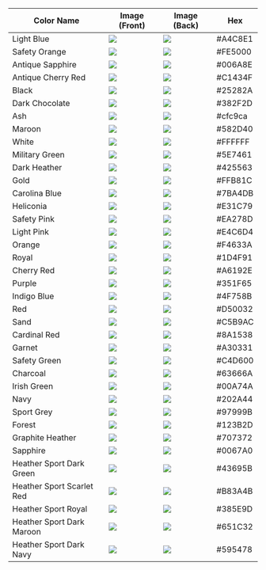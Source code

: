 | Color Name | Image (Front) | Image (Back) | Hex |
|------------|---------------|--------------|-----|
| Light Blue | ![](./gildan_18500/Light_Blue_front.jpg) | ![](./gildan_18500/Light_Blue_back.jpg) | #A4C8E1 |
| Safety Orange | ![](./gildan_18500/Safety_Orange_front.jpg) | ![](./gildan_18500/Safety_Orange_back.jpg) | #FE5000 |
| Antique Sapphire | ![](./gildan_18500/Antique_Sapphire_front.jpg) | ![](./gildan_18500/Antique_Sapphire_back.jpg) | #006A8E |
| Antique Cherry Red | ![](./gildan_18500/Antique_Cherry_Red_front.jpg) | ![](./gildan_18500/Antique_Cherry_Red_back.jpg) | #C1434F |
| Black | ![](./gildan_18500/Black_front.jpg) | ![](./gildan_18500/Black_back.jpg) | #25282A |
| Dark Chocolate | ![](./gildan_18500/Dark_Chocolate_front.jpg) | ![](./gildan_18500/Dark_Chocolate_back.jpg) | #382F2D |
| Ash | ![](./gildan_18500/Ash_front.jpg) | ![](./gildan_18500/Ash_back.jpg) | #cfc9ca |
| Maroon | ![](./gildan_18500/Maroon_front.jpg) | ![](./gildan_18500/Maroon_back.jpg) | #582D40 |
| White | ![](./gildan_18500/White_front.jpg) | ![](./gildan_18500/White_back.jpg) | #FFFFFF |
| Military Green | ![](./gildan_18500/Military_Green_front.jpg) | ![](./gildan_18500/Military_Green_back.jpg) | #5E7461 |
| Dark Heather | ![](./gildan_18500/Dark_Heather_front.jpg) | ![](./gildan_18500/Dark_Heather_back.jpg) | #425563 |
| Gold | ![](./gildan_18500/Gold_front.jpg) | ![](./gildan_18500/Gold_back.jpg) | #FFB81C |
| Carolina Blue | ![](./gildan_18500/Carolina_Blue_front.jpg) | ![](./gildan_18500/Carolina_Blue_back.jpg) | #7BA4DB |
| Heliconia | ![](./gildan_18500/Heliconia_front.jpg) | ![](./gildan_18500/Heliconia_back.jpg) | #E31C79 |
| Safety Pink | ![](./gildan_18500/Safety_Pink_front.jpg) | ![](./gildan_18500/Safety_Pink_back.jpg) | #EA278D |
| Light Pink | ![](./gildan_18500/Light_Pink_front.jpg) | ![](./gildan_18500/Light_Pink_back.jpg) | #E4C6D4 |
| Orange | ![](./gildan_18500/Orange_front.jpg) | ![](./gildan_18500/Orange_back.jpg) | #F4633A |
| Royal | ![](./gildan_18500/Royal_front.jpg) | ![](./gildan_18500/Royal_back.jpg) | #1D4F91 |
| Cherry Red | ![](./gildan_18500/Cherry_Red_front.jpg) | ![](./gildan_18500/Cherry_Red_back.jpg) | #A6192E |
| Purple | ![](./gildan_18500/Purple_front.jpg) | ![](./gildan_18500/Purple_back.jpg) | #351F65 |
| Indigo Blue | ![](./gildan_18500/Indigo_Blue_front.jpg) | ![](./gildan_18500/Indigo_Blue_back.jpg) | #4F758B |
| Red | ![](./gildan_18500/Red_front.jpg) | ![](./gildan_18500/Red_back.jpg) | #D50032 |
| Sand | ![](./gildan_18500/Sand_front.jpg) | ![](./gildan_18500/Sand_back.jpg) | #C5B9AC |
| Cardinal Red | ![](./gildan_18500/Cardinal_Red_front.jpg) | ![](./gildan_18500/Cardinal_Red_back.jpg) | #8A1538 |
| Garnet | ![](./gildan_18500/Garnet_front.jpg) | ![](./gildan_18500/Garnet_back.jpg) | #A30331 |
| Safety Green | ![](./gildan_18500/Safety_Green_front.jpg) | ![](./gildan_18500/Safety_Green_back.jpg) | #C4D600 |
| Charcoal | ![](./gildan_18500/Charcoal_front.jpg) | ![](./gildan_18500/Charcoal_back.jpg) | #63666A |
| Irish Green | ![](./gildan_18500/Irish_Green_front.jpg) | ![](./gildan_18500/Irish_Green_back.jpg) | #00A74A |
| Navy | ![](./gildan_18500/Navy_front.jpg) | ![](./gildan_18500/Navy_back.jpg) | #202A44 |
| Sport Grey | ![](./gildan_18500/Sport_Grey_front.jpg) | ![](./gildan_18500/Sport_Grey_back.jpg) | #97999B |
| Forest | ![](./gildan_18500/Forest_front.jpg) | ![](./gildan_18500/Forest_back.jpg) | #123B2D |
| Graphite Heather | ![](./gildan_18500/Graphite_Heather_front.jpg) | ![](./gildan_18500/Graphite_Heather_back.jpg) | #707372 |
| Sapphire | ![](./gildan_18500/Sapphire_front.jpg) | ![](./gildan_18500/Sapphire_back.jpg) | #0067A0 |
| Heather Sport Dark Green | ![](./gildan_18500/Heather_Sport_Dark_Green_front.jpg) | ![](./gildan_18500/Heather_Sport_Dark_Green_back.jpg) | #43695B |
| Heather Sport Scarlet Red | ![](./gildan_18500/Heather_Sport_Scarlet_Red_front.jpg) | ![](./gildan_18500/Heather_Sport_Scarlet_Red_back.jpg) | #B83A4B |
| Heather Sport Royal | ![](./gildan_18500/Heather_Sport_Royal_front.jpg) | ![](./gildan_18500/Heather_Sport_Royal_back.jpg) | #385E9D |
| Heather Sport Dark Maroon | ![](./gildan_18500/Heather_Sport_Dark_Maroon_front.jpg) | ![](./gildan_18500/Heather_Sport_Dark_Maroon_back.jpg) | #651C32 |
| Heather Sport Dark Navy | ![](./gildan_18500/Heather_Sport_Dark_Navy_front.jpg) | ![](./gildan_18500/Heather_Sport_Dark_Navy_back.jpg) | #595478 |
